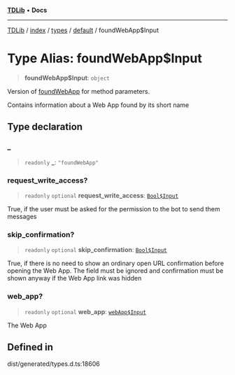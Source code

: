 [**TDLib**](../../../../../../README.md) • **Docs**

***

[TDLib](../../../../../../modules.md) / [index](../../../../../README.md) / [types](../../../README.md) / [default](../README.md) / foundWebApp$Input

# Type Alias: foundWebApp$Input

> **foundWebApp$Input**: `object`

Version of [foundWebApp](foundWebApp.md) for method parameters.

Contains information about a Web App found by its short name

## Type declaration

### \_

> `readonly` **\_**: `"foundWebApp"`

### request\_write\_access?

> `readonly` `optional` **request\_write\_access**: [`Bool$Input`](Bool$Input.md)

True, if the user must be asked for the permission to the bot to send them messages

### skip\_confirmation?

> `readonly` `optional` **skip\_confirmation**: [`Bool$Input`](Bool$Input.md)

True, if there is no need to show an ordinary open URL confirmation before opening the Web App. The field must be ignored and confirmation must be shown anyway if the Web App link was hidden

### web\_app?

> `readonly` `optional` **web\_app**: [`webApp$Input`](webApp$Input.md)

The Web App

## Defined in

dist/generated/types.d.ts:18606
